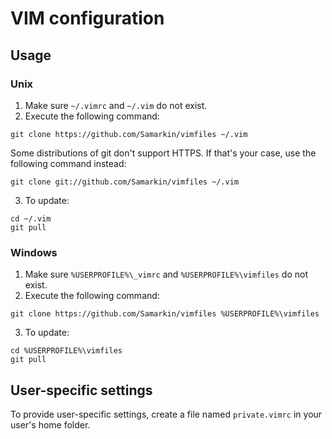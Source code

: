 # VIM configuration

## Usage

### Unix

1. Make sure `~/.vimrc` and `~/.vim` do not exist.
2. Execute the following command:
```
git clone https://github.com/Samarkin/vimfiles ~/.vim
```
Some distributions of git don't support HTTPS. If that's your case, use the following command instead:
```
git clone git://github.com/Samarkin/vimfiles ~/.vim
```
3. To update:
```
cd ~/.vim
git pull
```

### Windows

1. Make sure `%USERPROFILE%\_vimrc` and `%USERPROFILE%\vimfiles` do not exist.
2. Execute the following command:
```
git clone https://github.com/Samarkin/vimfiles %USERPROFILE%\vimfiles
```
3. To update:
```
cd %USERPROFILE%\vimfiles
git pull
```

## User-specific settings

To provide user-specific settings, create a file named `private.vimrc` in your user's home folder.
